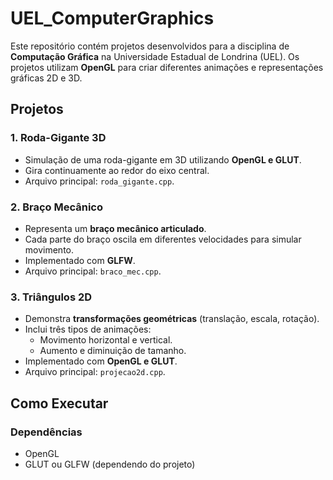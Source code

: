 # UEL_ComputerGraphics

Este repositório contém projetos desenvolvidos para a disciplina de **Computação Gráfica** na Universidade Estadual de Londrina (UEL). Os projetos utilizam **OpenGL** para criar diferentes animações e representações gráficas 2D e 3D.

## Projetos

### 1. Roda-Gigante 3D
- Simulação de uma roda-gigante em 3D utilizando **OpenGL e GLUT**.
- Gira continuamente ao redor do eixo central.
- Arquivo principal: `roda_gigante.cpp`.

### 2. Braço Mecânico
- Representa um **braço mecânico articulado**.
- Cada parte do braço oscila em diferentes velocidades para simular movimento.
- Implementado com **GLFW**.
- Arquivo principal: `braco_mec.cpp`.

### 3. Triângulos 2D
- Demonstra **transformações geométricas** (translação, escala, rotação).
- Inclui três tipos de animações:
  - Movimento horizontal e vertical.
  - Aumento e diminuição de tamanho.
- Implementado com **OpenGL e GLUT**.
- Arquivo principal: `projecao2d.cpp`.

## Como Executar

### Dependências
- OpenGL
- GLUT ou GLFW (dependendo do projeto)

